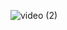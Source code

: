 
![video (2)](https://user-images.githubusercontent.com/42955212/89917953-1d6dc580-dc02-11ea-9a58-350200bd5427.gif)
